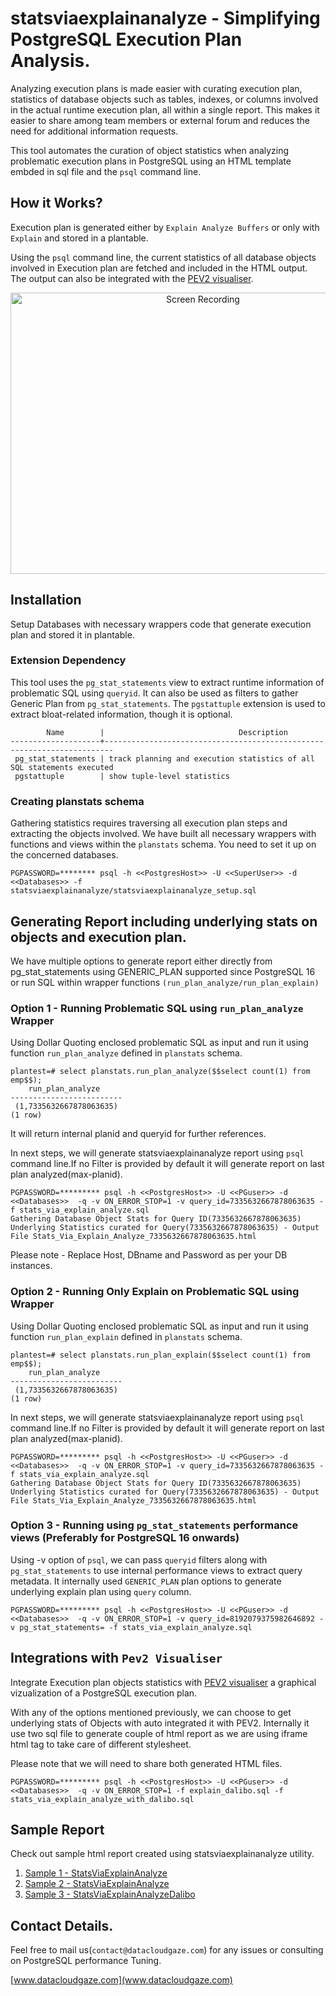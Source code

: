 # statsviaexplainanalyze - Simplifying PostgreSQL Execution Plan Analysis.

Analyzing execution plans is made easier with curating execution plan, statistics of database objects such as tables, indexes, or columns involved in the actual runtime execution plan, all within a single report. This makes it easier to share among team members or external forum and reduces the need for additional information requests.

This tool automates the curation of object statistics when analyzing problematic execution plans in PostgreSQL using an HTML template embded in sql file and the `psql` command line.

## How it Works?
Execution plan is generated either by `Explain Analyze Buffers` or only with `Explain` and stored in a plantable.

Using the `psql` command line, the current statistics of all database objects involved in Execution plan are fetched and included in the HTML output. The output can also be integrated with the [PEV2 visualiser](https://github.com/dalibo/pev2).

<div align="center">
  <img src="https://github.com/user-attachments/assets/6ab56914-2158-44eb-b663-062b861e153b" alt="Screen Recording" width="600" height="450"/>
</div>

## Installation 
Setup Databases with necessary wrappers code that generate execution plan and stored it in plantable.

### Extension Dependency 
This tool uses the `pg_stat_statements` view to extract runtime information of problematic SQL using `queryid`. It can also be used as filters to gather Generic Plan from `pg_stat_statements`. The `pgstattuple` extension is used to extract bloat-related information, though it is optional.

```
        Name        |                              Description
--------------------+------------------------------------------------------------------------
 pg_stat_statements | track planning and execution statistics of all SQL statements executed
 pgstattuple        | show tuple-level statistics

```

### Creating planstats schema
Gathering statistics requires traversing all execution plan steps and extracting the objects involved. We have built all necessary wrappers with functions and views within the `planstats` schema. You need to set it up on the concerned databases.

```
PGPASSWORD=******** psql -h <<PostgresHost>> -U <<SuperUser>> -d <<Databases>> -f statsviaexplainanalyze/statsviaexplainanalyze_setup.sql
```

## Generating Report including underlying stats on objects and execution plan.
We have multiple options to generate report either directly from pg_stat_statements using GENERIC_PLAN supported since PostgreSQL 16 or run SQL within wrapper functions `(run_plan_analyze/run_plan_explain)`

### Option 1 - Running Problematic SQL using `run_plan_analyze` Wrapper

Using Dollar Quoting enclosed problematic SQL as input and run it using function `run_plan_analyze` defined in `planstats` schema.

```
plantest=# select planstats.run_plan_analyze($$select count(1) from emp$$);
    run_plan_analyze
-------------------------
 (1,7335632667878063635)
(1 row)
```
It will return internal planid and queryid for further references.

In next steps, we will generate statsviaexplainanalyze report using `psql` command line.If no Filter is provided by default it will generate report on last plan analyzed(max-planid).

```
PGPASSWORD=********* psql -h <<PostgresHost>> -U <<PGuser>> -d <<Databases>>  -q -v ON_ERROR_STOP=1 -v query_id=7335632667878063635 -f stats_via_explain_analyze.sql
Gathering Database Object Stats for Query ID(7335632667878063635)
Underlying Statistics curated for Query(7335632667878063635) - Output File Stats_Via_Explain_Analyze_7335632667878063635.html
```

Please note - Replace Host, DBname and Password as per your DB instances.

### Option 2 - Running Only Explain on Problematic SQL using Wrapper

Using Dollar Quoting enclosed problematic SQL as input and run it using function `run_plan_explain` defined in `planstats` schema.

```
plantest=# select planstats.run_plan_explain($$select count(1) from emp$$);
    run_plan_analyze
-------------------------
 (1,7335632667878063635)
(1 row)
```

In next steps, we will generate statsviaexplainanalyze report using `psql` command line.If no Filter is provided by default it will generate report on last plan analyzed(max-planid).

```
PGPASSWORD=********* psql -h <<PostgresHost>> -U <<PGuser>> -d <<Databases>>  -q -v ON_ERROR_STOP=1 -v query_id=7335632667878063635 -f stats_via_explain_analyze.sql
Gathering Database Object Stats for Query ID(7335632667878063635)
Underlying Statistics curated for Query(7335632667878063635) - Output File Stats_Via_Explain_Analyze_7335632667878063635.html
```

### Option 3 - Running using `pg_stat_statements` performance views (Preferably for PostgreSQL 16 onwards)
Using -v option of `psql`, we can pass `queryid` filters along with `pg_stat_statements` to use internal performance views to extract query metadata. It internally used `GENERIC_PLAN` plan options to generate underlying explain plan using `query` column.

```
PGPASSWORD=********* psql -h <<PostgresHost>> -U <<PGuser>> -d <<Databases>>  -q -v ON_ERROR_STOP=1 -v query_id=8192079375982646892 -v pg_stat_statements= -f stats_via_explain_analyze.sql
```

## Integrations with `Pev2 Visualiser`
Integrate Execution plan objects statistics with [PEV2 visualiser](https://github.com/dalibo/pev2) a graphical vizualization of a PostgreSQL execution plan.

With any of the options mentioned previously, we can choose to get underlying stats of Objects with auto integrated it with PEV2. 
Internally it use two sql file to generate couple of html report as we are using iframe html tag to take care of different stylesheet. 

Please note that we will need to share both generated HTML files.

```
PGPASSWORD=********* psql -h <<PostgresHost>> -U <<PGuser>> -d <<Databases>>  -q -v ON_ERROR_STOP=1 -f explain_dalibo.sql -f stats_via_explain_analyze_with_dalibo.sql
```
## Sample Report 
Check out sample html report created using  statsviaexplainanalyze utility.
1. [Sample 1 - StatsViaExplainAnalyze](https://htmlpreview.github.io/?https://github.com/dcgadmin/statsviaexplainanalyze/blob/main/samplereport/Stats_Via_Explain_Analyze_7740365855379636009.html)
2. [Sample 2 - StatsViaExplainAnalyze](https://htmlpreview.github.io/?https://github.com/dcgadmin/statsviaexplainanalyze/blob/main/samplereport/Stats_Via_Explain_Analyze_1545576602608240663.html)
3. [Sample 3 - StatsViaExplainAnalyzeDalibo](https://github.com/dcgadmin/statsviaexplainanalyze/blob/main/samplereport/StatsViaExplainAnalyze_With_dalibo.pdf)

## Contact Details.
Feel free to mail us(`contact@datacloudgaze.com`) for any issues or consulting on PostgreSQL performance Tuning.

[www.datacloudgaze.com](www.datacloudgaze.com)


